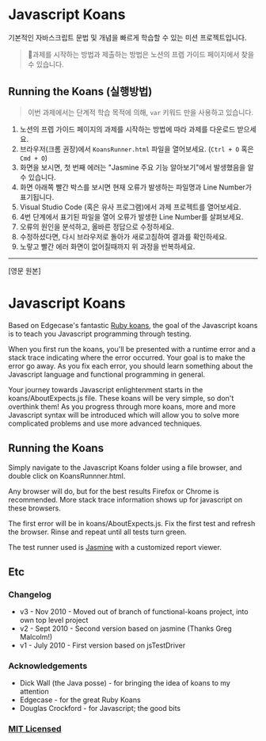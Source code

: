 # Javascript Koans

기본적인 자바스크립트 문법 및 개념을 빠르게 학습할 수 있는 미션 프로젝트입니다.

> 🚨과제를 시작하는 방법과 제출하는 방법은 노션의 프렙 가이드 페이지에서 찾을 수 있습니다.

## Running the Koans (실행방법)

> 이번 과제에서는 단계적 학습 목적에 의해, `var` 키워드 만을 사용하고 있습니다.

1. 노션의 프렙 가이드 페이지의 과제를 시작하는 방법에 따라 과제를 다운로드 받으세요.
2. 브라우저(크롬 권장)에서 `KoansRunner.html` 파일을 열어보세요. (`Ctrl + O` 혹은 `Cmd + O`)
3. 화면을 보시면, 첫 번째 에러는 "Jasmine 주요 기능 알아보기"에서 발생했음을 알 수 있습니다.
4. 화면 아래쪽 빨간 박스를 보시면 현재 오류가 발생하는 파일명과 Line Number가 표기됩니다.
5. Visual Studio Code (혹은 유사 프로그램)에서 과제 프로젝트를 열어보세요.
6. 4번 단계에서 표기된 파일을 열어 오류가 발생한 Line Number를 살펴보세요.
7. 오류의 원인을 분석하고, 올바른 정답으로 수정하세요.
8. 수정하셨다면, 다시 브라우저로 돌아가 새로고침하여 결과를 확인하세요.
9. 노랗고 빨간 에러 화면이 없어질때까지 위 과정을 반복하세요.

---

[영문 원본]

# Javascript Koans

Based on Edgecase's fantastic
[Ruby koans](http://github.com/edgecase/ruby_koans), the goal of the
Javascript koans is to teach you Javascript programming through
testing.

When you first run the koans, you'll be presented with a runtime error and a
stack trace indicating where the error occurred. Your goal is to make the
error go away. As you fix each error, you should learn something about the
Javascript language and functional programming in general.

Your journey towards Javascript enlightenment starts in the koans/AboutExpects.js file. These
koans will be very simple, so don't overthink them! As you progress through
more koans, more and more Javascript syntax will be introduced which will allow
you to solve more complicated problems and use more advanced techniques.

## Running the Koans

Simply navigate to the Javascript Koans folder using a file browser, and
double click on KoansRunnner.html.

Any browser will do, but for the best results Firefox or Chrome is
recommended. More stack trace information shows up for javascript on these
browsers.

The first error will be in koans/AboutExpects.js. Fix the first test and
refresh the browser. Rinse and repeat until all tests turn green.

The test runner used is [Jasmine](http://jasmine.github.io/) with a customized report viewer.

## Etc

### Changelog

- v3 - Nov 2010 - Moved out of branch of functional-koans project, into own top level project
- v2 - Sept 2010 - Second version based on jasmine (Thanks Greg Malcolm!)
- v1 - July 2010 - First version based on jsTestDriver

### Acknowledgements

- Dick Wall (the Java posse) - for bringing the idea of koans to my attention
- Edgecase - for the great Ruby Koans
- Douglas Crockford - for Javascript; the good bits

### [MIT Licensed](LICENSE)
